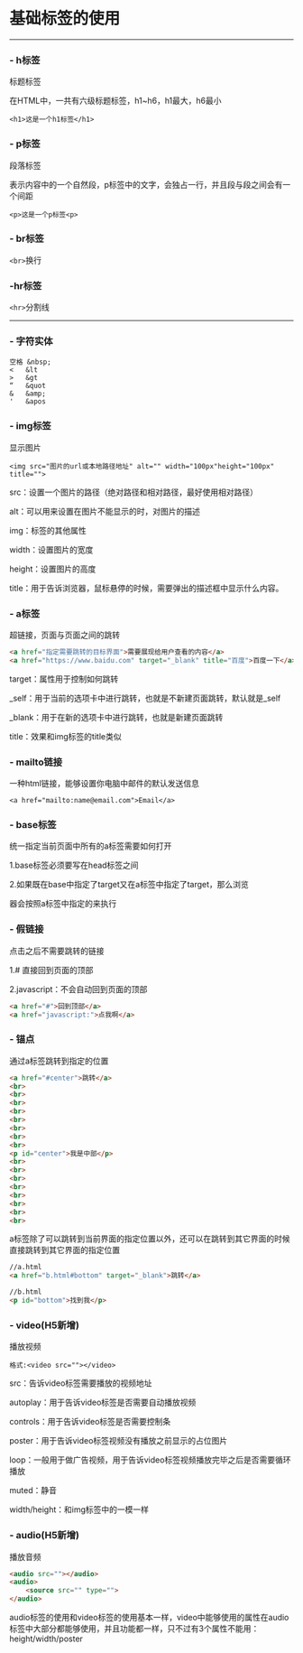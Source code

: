 # 基础标签的使用

---



### - h标签

标题标签

在HTML中，⼀共有六级标题标签，h1~h6，h1最大，h6最小

``<h1>这是⼀个h1标签</h1>``

### - p标签

段落标签

表示内容中的一个自然段，p标签中的文字，会独占一行，并且段与段之间会有⼀个间距

``<p>这是一个p标签<p>``

### - br标签

``<br>``换行



### **-hr**标签

``<hr>``分割线

---



### **-** 字符实体

```
空格 &nbsp;
<	&lt
>	&gt
“	&quot
&	&amp;
'	&apos
```

### - img标签

显示图片

``<img src="图⽚的url或本地路径地址" alt="" width="100px"height="100px" title="">``

src：设置⼀个图片的路径（绝对路径和相对路径，最好使用相对路径）

alt：可以用来设置在图片不能显示的时，对图片的描述

img：标签的其他属性

width：设置图片的宽度

height：设置图片的⾼度

title：用于告诉浏览器，鼠标悬停的时候，需要弹出的描述框中显示什么内容。

### - a标签

超链接，页面与页面之间的跳转

```html
<a href="指定需要跳转的⽬标界⾯">需要展现给⽤户查看的内容</a>
<a href="https://www.baidu.com" target="_blank" title="百度">百度⼀下</a>
```

target：属性用于控制如何跳转

\_self：用于当前的选项卡中进行跳转，也就是不新建页面跳转，默认就是_self

\_blank：用于在新的选项卡中进行跳转，也就是新建页面跳转

title：效果和img标签的title类似

###  - mailto链接

⼀种html链接，能够设置你电脑中邮件的默认发送信息

``<a href="mailto:name@email.com">Email</a>``

### - base标签

统⼀指定当前页面中所有的a标签需要如何打开

1.base标签必须要写在head标签之间

2.如果既在base中指定了target又在a标签中指定了target，那么浏览

器会按照a标签中指定的来执行

### - 假链接

点击之后不需要跳转的链接

1.# 直接回到页面的顶部

2.javascript：不会自动回到页面的顶部

```html
<a href="#">回到顶部</a>
<a href="javascript:">点我啊</a>
```

### **-**  锚点

通过a标签跳转到指定的位置

```html
<a href="#center">跳转</a>
<br>
<br>
<br>
<br>
<br>
<br>
<br>
<br>
<p id="center">我是中部</p>
<br>
<br>
<br>
<br>
<br>
<br>
<br>
<br>
```

a标签除了可以跳转到当前界面的指定位置以外，还可以在跳转到其它界面的时候直接跳转到其它界面的指定位置

```html
//a.html
<a href="b.html#bottom" target="_blank">跳转</a>
```

```html
//b.html
<p id="bottom">找到我</p>
```

### - video(H5新增)

播放视频

``格式:<video src=""></video>``

src：告诉video标签需要播放的视频地址

autoplay：用于告诉video标签是否需要自动播放视频

controls：用于告诉video标签是否需要控制条

poster：用于告诉video标签视频没有播放之前显示的占位图片

loop：一般用于做广告视频，用于告诉video标签视频播放完毕之后是否需要循环播放

muted：静音

width/height：和img标签中的⼀模⼀样

### - audio(H5新增)

播放音频

```html
<audio src=""></audio>
<audio>
	<source src="" type="">
</audio>
```

audio标签的使用和video标签的使用基本⼀样，video中能够使用的属性在audio标签中大部分都能够使用，并且功能都⼀样，只不过有3个属性不能用：height/width/poster

